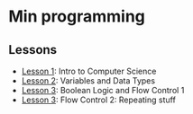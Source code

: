 # Min programming

## Lessons

- [Lesson 1](https://github.com/EmilOJ/chimi_programming/tree/master/lessons/01): Intro to Computer Science
- [Lesson 2](https://github.com/EmilOJ/chimi_programming/tree/master/lessons/02): Variables and Data Types
- [Lesson 3](https://github.com/EmilOJ/chimi_programming/tree/master/lessons/03): Boolean Logic and Flow Control 1
- [Lesson 3](https://github.com/EmilOJ/chimi_programming/tree/master/lessons/03): Flow Control 2: Repeating stuff
